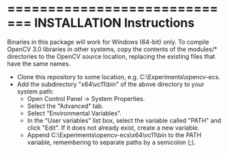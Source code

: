 =============================
  INSTALLATION Instructions
=============================

Binaries in this package will work for Windows (64-bit) only. To compile OpenCV 3.0 libraries in other systems, copy the contents of the modules/* directories to the OpenCV source location, replacing the existing files that have the same names.

 *  Clone this repository to some location, e.g. C:\Experiments\opencv-ecs.
 *  Add the subdirectory "x64\vc11\bin" of the above directory to your system path:
     -  Open Control Panel -> System Properties.
     -  Select the "Advanced" tab.
     -  Select "Environmental Variables".
     -  In the "User variables" list box, select the variable called "PATH" and click "Edit". If it does not already exist, create a new variable.
     -  Append C:\Experiments\opencv-ecs\x64\vc11\bin to the PATH variable, remembering to separate paths by a semicolon (;).